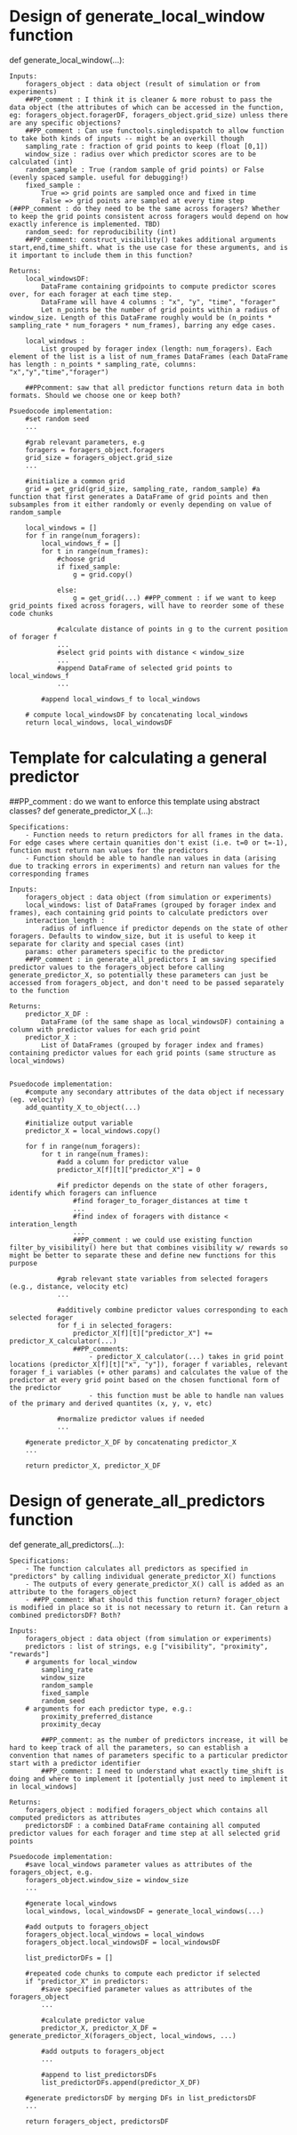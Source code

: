 # Design of generate_local_window function

def generate_local_window(...):
    
    Inputs: 
        foragers_object : data object (result of simulation or from experiments)
        ##PP_comment : I think it is cleaner & more robust to pass the data object (the attributes of which can be accessed in the function, eg: foragers_object.foragerDF, foragers_object.grid_size) unless there are any specific objections?
        ##PP_comment : Can use functools.singledispatch to allow function to take both kinds of inputs -- might be an overkill though
        sampling_rate : fraction of grid points to keep (float [0,1])
        window_size : radius over which predictor scores are to be calculated (int)
        random_sample : True (random sample of grid points) or False (evenly spaced sample. useful for debugging!)
        fixed_sample :
            True => grid points are sampled once and fixed in time
            False => grid points are sampled at every time step (##PP_comment : do they need to be the same across foragers? Whether to keep the grid points consistent across foragers would depend on how exactly inference is implemented. TBD)
        random_seed: for reproducibility (int)
        ##PP_comment: construct_visibility() takes additional arguments start,end,time_shift. what is the use case for these arguments, and is it important to include them in this function?

    Returns: 
        local_windowsDF:
            DataFrame containing gridpoints to compute predictor scores over, for each forager at each time step.
            DataFrame will have 4 columns : "x", "y", "time", "forager"
            Let n_points be the number of grid points within a radius of window_size. Length of this DataFrame roughly would be (n_points * sampling_rate * num_foragers * num_frames), barring any edge cases.

        local_windows : 
            List grouped by forager index (length: num_foragers). Each element of the list is a list of num_frames DataFrames (each DataFrame has length : n_points * sampling_rate, columns: "x","y","time","forager") 

        ##PPcomment: saw that all predictor functions return data in both formats. Should we choose one or keep both?

    Psuedocode implementation:
        #set random seed
        ...

        #grab relevant parameters, e.g
        foragers = foragers_object.foragers
        grid_size = foragers_object.grid_size
        ...

        #initialize a common grid
        grid = get_grid(grid_size, sampling_rate, random_sample) #a function that first generates a DataFrame of grid points and then subsamples from it either randomly or evenly depending on value of random_sample

        local_windows = []
        for f in range(num_foragers): 
            local_windows_f = []
            for t in range(num_frames):
                #choose grid
                if fixed_sample:
                    g = grid.copy()
                
                else:
                    g = get_grid(...) ##PP_comment : if we want to keep grid_points fixed across foragers, will have to reorder some of these code chunks

                #calculate distance of points in g to the current position of forager f
                ...
                #select grid points with distance < window_size
                ...
                #append DataFrame of selected grid points to local_windows_f
                ...

            #append local_windows_f to local_windows
        
        # compute local_windowsDF by concatenating local_windows
        return local_windows, local_windowsDF


# Template for calculating a general predictor
##PP_comment : do we want to enforce this template using abstract classes?
def generate_predictor_X (...):

    Specifications:
        - Function needs to return predictors for all frames in the data. For edge cases where certain quanities don't exist (i.e. t=0 or t=-1), function must return nan values for the predictors
        - Function should be able to handle nan values in data (arising due to tracking errors in experiments) and return nan values for the corresponding frames   

    Inputs:
        foragers_object : data object (from simulation or experiments)
        local_windows: list of DataFrames (grouped by forager index and frames), each containing grid points to calculate predictors over
        interaction_length : 
            radius of influence if predictor depends on the state of other foragers. Defaults to window_size, but it is useful to keep it separate for clarity and special cases (int)
        params: other parameters specific to the predictor
        ##PP_comment : in generate_all_predictors I am saving specified predictor values to the foragers_object before calling generate_predictor_X, so potentially these parameters can just be accessed from foragers_object, and don't need to be passed separately to the function 

    Returns:
        predictor_X_DF : 
            DataFrame (of the same shape as local_windowsDF) containing a column with predictor values for each grid point
        predictor_X : 
            List of DataFrames (grouped by forager index and frames) containing predictor values for each grid points (same structure as local_windows)


    Psuedocode implementation: 
        #compute any secondary attributes of the data object if necessary (eg. velocity)
        add_quantity_X_to_object(...)

        #initialize output variable
        predictor_X = local_windows.copy()

        for f in range(num_foragers):
            for t in range(num_frames):
                #add a column for predictor value
                predictor_X[f][t]["predictor_X"] = 0 

                #if predictor depends on the state of other foragers, identify which foragers can influence
                    #find forager_to_forager_distances at time t 
                    ...
                    #find index of foragers with distance < interation_length
                    ...
                    ##PP_comment : we could use existing function filter_by_visibility() here but that combines visibility w/ rewards so might be better to separate these and define new functions for this purpose

                #grab relevant state variables from selected foragers (e.g., distance, velocity etc)
                ...

                #additively combine predictor values corresponding to each selected forager
                for f_i in selected_foragers:
                    predictor_X[f][t]["predictor_X"] += predictor_X_calculator(...)
                    ##PP_comments:
                        - predictor_X_calculator(...) takes in grid point locations (predictor_X[f][t]["x", "y"]), forager f variables, relevant forager f_i variables (+ other params) and calculates the value of the predictor at every grid point based on the chosen functional form of the predictor
                        - this function must be able to handle nan values of the primary and derived quantites (x, y, v, etc)

                #normalize predictor values if needed
                ...

        #generate predictor_X_DF by concatenating predictor_X
        ...

        return predictor_X, predictor_X_DF

# Design of generate_all_predictors function

def generate_all_predictors(...):

    Specifications:
        - The function calculates all predictors as specified in "predictors" by calling individual generate_predictor_X() functions
        - The outputs of every generate_predictor_X() call is added as an attribute to the foragers_object 
        - ##PP_comment: What should this function return? forager_object is modified in place so it is not necessary to return it. Can return a combined predictorsDF? Both?

    Inputs:
        foragers_object : data object (from simulation or experiments)
        predictors : list of strings, e.g ["visibility", "proximity", "rewards"] 
        # arguments for local_window
            sampling_rate 
            window_size 
            random_sample 
            fixed_sample 
            random_seed
        # arguments for each predictor type, e.g.:
            proximity_preferred_distance
            proximity_decay

            ##PP_comment: as the number of predictors increase, it will be hard to keep track of all the parameters, so can establish a convention that names of parameters specific to a particular predictor start with a predictor identifier 
            ##PP_comment: I need to understand what exactly time_shift is doing and where to implement it [potentially just need to implement it in local_windows]

    Returns:
        foragers_object : modified foragers_object which contains all computed predictors as attributes
        predictorsDF : a combined DataFrame containing all computed predictor values for each forager and time step at all selected grid points

    Psuedocode implementation: 
        #save local_windows parameter values as attributes of the foragers_object, e.g. 
        foragers_object.window_size = window_size
        ...

        #generate local_windows
        local_windows, local_windowsDF = generate_local_windows(...)

        #add outputs to foragers_object
        foragers_object.local_windows = local_windows
        foragers_object.local_windowsDF = local_windowsDF

        list_predictorDFs = []

        #repeated code chunks to compute each predictor if selected
        if "predictor_X" in predictors:
            #save specified parameter values as attributes of the foragers_object
            ...

            #calculate predictor value
            predictor_X, predictor_X_DF = generate_predictor_X(foragers_object, local_windows, ...)

            #add outputs to foragers_object
            ...

            #append to list_predictorsDFs
            list_predictorDFs.append(predictor_X_DF)

        #generate predictorsDF by merging DFs in list_predictorsDF
        ...

        return foragers_object, predictorsDF


        

            

                    
                    






